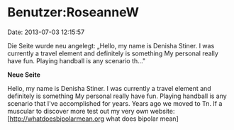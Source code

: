 Benutzer:RoseanneW
==================

Date: 2013-07-03 12:15:57

Die Seite wurde neu angelegt: „Hello, my name is Denisha Stiner. I was
currently a travel element and definitely is something My personal
really have fun. Playing handball is any scenario th..."

**Neue Seite**

<div>

Hello, my name is Denisha Stiner. I was currently a travel element and
definitely is something My personal really have fun. Playing handball is
any scenario that I\'ve accomplished for years. Years ago we moved to
Tn. If a muscular to discover more test out my very own website:
\[http://whatdoesbipolarmean.org what does bipolar mean\]

</div>
